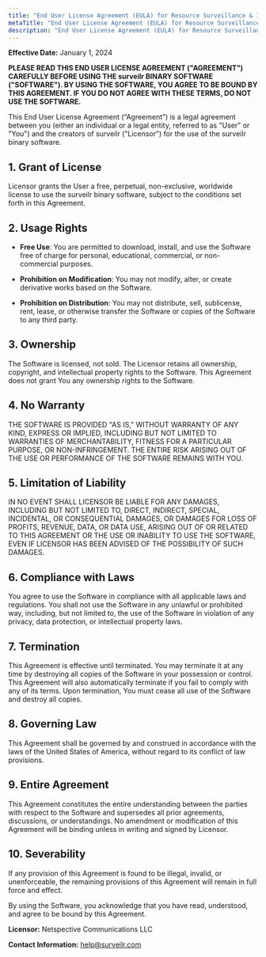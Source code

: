 ```yaml
---
title: "End User License Agreement (EULA) for Resource Surveillance & Integration Engine (surveilr) CLI App"
metaTitle: "End User License Agreement (EULA) for Resource Surveillance & Integration Engine (surveilr) CLI App"
description: "End User License Agreement (EULA) for Resource Surveillance & Integration Engine (surveilr) CLI App"
---
```


**Effective Date:** January 1, 2024

**PLEASE READ THIS END USER LICENSE AGREEMENT ("AGREEMENT") CAREFULLY BEFORE USING THE surveilr BINARY SOFTWARE ("SOFTWARE"). BY USING THE SOFTWARE, YOU AGREE TO BE BOUND BY THIS AGREEMENT. IF YOU DO NOT AGREE WITH THESE TERMS, DO NOT USE THE SOFTWARE.**

This End User License Agreement (“Agreement”) is a legal agreement between you (either an individual or a legal entity, referred to as "User" or "You") and the creators of surveilr ("Licensor") for the use of the surveilr binary software.

## 1\. Grant of License

Licensor grants the User a free, perpetual, non-exclusive, worldwide license to use the surveilr binary software, subject to the conditions set forth in this Agreement.

## 2\. Usage Rights

*   **Free Use**: You are permitted to download, install, and use the Software free of charge for personal, educational, commercial, or non-commercial purposes.
    
*   **Prohibition on Modification**: You may not modify, alter, or create derivative works based on the Software.
    
*   **Prohibition on Distribution**: You may not distribute, sell, sublicense, rent, lease, or otherwise transfer the Software or copies of the Software to any third party.
    

## 3\. Ownership

The Software is licensed, not sold. The Licensor retains all ownership, copyright, and intellectual property rights to the Software. This Agreement does not grant You any ownership rights to the Software.

## 4\. No Warranty

THE SOFTWARE IS PROVIDED "AS IS," WITHOUT WARRANTY OF ANY KIND, EXPRESS OR IMPLIED, INCLUDING BUT NOT LIMITED TO WARRANTIES OF MERCHANTABILITY, FITNESS FOR A PARTICULAR PURPOSE, OR NON-INFRINGEMENT. THE ENTIRE RISK ARISING OUT OF THE USE OR PERFORMANCE OF THE SOFTWARE REMAINS WITH YOU.

## 5\. Limitation of Liability

IN NO EVENT SHALL LICENSOR BE LIABLE FOR ANY DAMAGES, INCLUDING BUT NOT LIMITED TO, DIRECT, INDIRECT, SPECIAL, INCIDENTAL, OR CONSEQUENTIAL DAMAGES, OR DAMAGES FOR LOSS OF PROFITS, REVENUE, DATA, OR DATA USE, ARISING OUT OF OR RELATED TO THIS AGREEMENT OR THE USE OR INABILITY TO USE THE SOFTWARE, EVEN IF LICENSOR HAS BEEN ADVISED OF THE POSSIBILITY OF SUCH DAMAGES.

## 6\. Compliance with Laws

You agree to use the Software in compliance with all applicable laws and regulations. You shall not use the Software in any unlawful or prohibited way, including, but not limited to, the use of the Software in violation of any privacy, data protection, or intellectual property laws.

## 7\. Termination

This Agreement is effective until terminated. You may terminate it at any time by destroying all copies of the Software in your possession or control. This Agreement will also automatically terminate if you fail to comply with any of its terms. Upon termination, You must cease all use of the Software and destroy all copies.

## 8\. Governing Law

This Agreement shall be governed by and construed in accordance with the laws of the United States of America, without regard to its conflict of law provisions.

## 9\. Entire Agreement

This Agreement constitutes the entire understanding between the parties with respect to the Software and supersedes all prior agreements, discussions, or understandings. No amendment or modification of this Agreement will be binding unless in writing and signed by Licensor.

## 10\. Severability

If any provision of this Agreement is found to be illegal, invalid, or unenforceable, the remaining provisions of this Agreement will remain in full force and effect.

By using the Software, you acknowledge that you have read, understood, and agree to be bound by this Agreement.

**Licensor:** Netspective Communications LLC

**Contact Information:** [help@surveilr.com](mailto:help@surveilr.com)